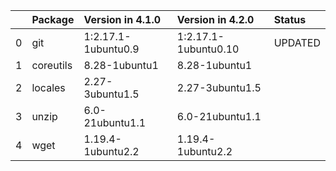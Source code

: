 <!-- markdown-link-check-disable -->

|    | Package   | Version in 4.1.0    | Version in 4.2.0     | Status   |
|---:|:----------|:--------------------|:---------------------|:---------|
|  0 | git       | 1:2.17.1-1ubuntu0.9 | 1:2.17.1-1ubuntu0.10 | UPDATED  |
|  1 | coreutils | 8.28-1ubuntu1       | 8.28-1ubuntu1        |          |
|  2 | locales   | 2.27-3ubuntu1.5     | 2.27-3ubuntu1.5      |          |
|  3 | unzip     | 6.0-21ubuntu1.1     | 6.0-21ubuntu1.1      |          |
|  4 | wget      | 1.19.4-1ubuntu2.2   | 1.19.4-1ubuntu2.2    |          |